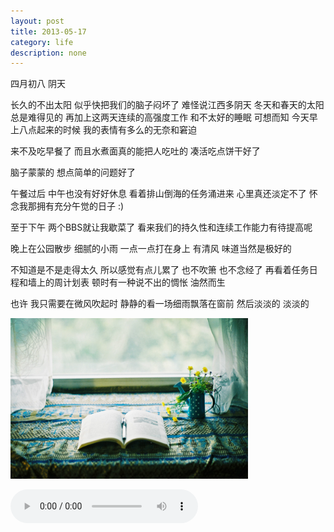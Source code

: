 ```yaml
---
layout: post
title: 2013-05-17
category: life
description: none
---
```


四月初八 阴天

长久的不出太阳 似乎快把我们的脑子闷坏了 难怪说江西多阴天 冬天和春天的太阳总是难得见的 再加上这两天连续的高强度工作 和不太好的睡眠 可想而知 今天早上八点起来的时候 我的表情有多么的无奈和窘迫

来不及吃早餐了 而且水煮面真的能把人吃吐的 凑活吃点饼干好了 

脑子蒙蒙的 想点简单的问题好了 

午餐过后 中午也没有好好休息 看着排山倒海的任务涌进来 心里真还淡定不了 怀念我那拥有充分午觉的日子 :)

至于下午 两个BBS就让我歇菜了 看来我们的持久性和连续工作能力有待提高呢

晚上在公园散步 细腻的小雨 一点一点打在身上 有清风 味道当然是极好的 

不知道是不是走得太久 所以感觉有点儿累了 也不吹箫 也不念经了 再看着任务日程和墙上的周计划表 顿时有一种说不出的惆怅 油然而生 

也许 我只需要在微风吹起时 静静的看一场细雨飘落在窗前 然后淡淡的 淡淡的 

<img src="/images/srain.jpg" style="width:380px;">

<audio src="/disk/32701779.mp3" autoplay="autoplay" controls="controls"></audio>

